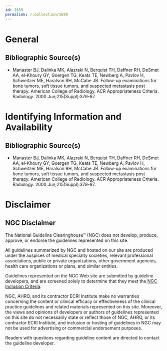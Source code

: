 ```yaml
---
id: 1659
permalink: /:collection/1659
---
```


# General

## Bibliographic Source(s)

- Manaster BJ, Dalinka MK, Alazraki N, Berquist TH, Daffner RH, DeSmet AA, el-Khoury GY, Goergen TG, Keats TE, Newberg A, Pavlov H, Schweitzer ME, Haralson RH, McCabe JB. Follow-up examinations for bone tumors, soft tissue tumors, and suspected metastasis post therapy. American College of Radiology. ACR Appropriateness Criteria. Radiology. 2000 Jun;215(Suppl):379-87.

# Identifying Information and Availability

## Bibliographic Source(s)

- Manaster BJ, Dalinka MK, Alazraki N, Berquist TH, Daffner RH, DeSmet AA, el-Khoury GY, Goergen TG, Keats TE, Newberg A, Pavlov H, Schweitzer ME, Haralson RH, McCabe JB. Follow-up examinations for bone tumors, soft tissue tumors, and suspected metastasis post therapy. American College of Radiology. ACR Appropriateness Criteria. Radiology. 2000 Jun;215(Suppl):379-87.

# Disclaimer

## NGC Disclaimer

The National Guideline Clearinghouse™ (NGC) does not develop, produce, approve, or endorse the guidelines represented on this site.

All guidelines summarized by NGC and hosted on our site are produced under the auspices of medical specialty societies, relevant professional associations, public or private organizations, other government agencies, health care organizations or plans, and similar entities.

Guidelines represented on the NGC Web site are submitted by guideline developers, and are screened solely to determine that they meet the [NGC Inclusion Criteria](/help-and-about/summaries/inclusion-criteria).

NGC, AHRQ, and its contractor ECRI Institute make no warranties concerning the content or clinical efficacy or effectiveness of the clinical practice guidelines and related materials represented on this site. Moreover, the views and opinions of developers or authors of guidelines represented on this site do not necessarily state or reflect those of NGC, AHRQ, or its contractor ECRI Institute, and inclusion or hosting of guidelines in NGC may not be used for advertising or commercial endorsement purposes.

Readers with questions regarding guideline content are directed to contact the guideline developer.


